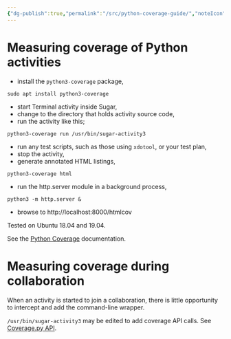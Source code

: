 ```yaml
---
{"dg-publish":true,"permalink":"/src/python-coverage-guide/","noteIcon":""}
---
```


Measuring coverage of Python activities
=======================================

* install the `python3-coverage` package,

```
sudo apt install python3-coverage
```

* start Terminal activity inside Sugar,
* change to the directory that holds activity source code,
* run the activity like this;

```
python3-coverage run /usr/bin/sugar-activity3
```

* run any test scripts, such as those using `xdotool`, or your test plan,
* stop the activity,
* generate annotated HTML listings,

```
python3-coverage html
```

* run the http.server module in a background process,

```
python3 -m http.server &
```

* browse to http://localhost:8000/htmlcov

Tested on Ubuntu 18.04 and 19.04.

See the [Python Coverage](https://coverage.readthedocs.io) documentation.

Measuring coverage during collaboration
=======================================

When an activity is started to join a collaboration, there is little opportunity to intercept and add the command-line wrapper.

`/usr/bin/sugar-activity3` may be edited to add coverage API calls.  See [Coverage.py API](https://coverage.readthedocs.io/en/v4.5.x/api.html).
